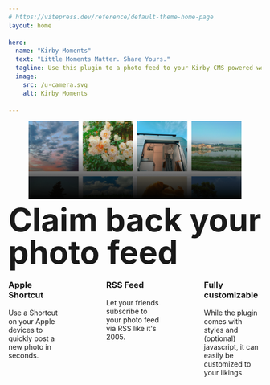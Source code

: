 ```yaml
---
# https://vitepress.dev/reference/default-theme-home-page
layout: home

hero:
  name: "Kirby Moments"
  text: "Little Moments Matter. Share Yours."
  tagline: Use this plugin to a photo feed to your Kirby CMS powered website.
  image:
    src: /u-camera.svg
    alt: Kirby Moments
  
---
```

<script setup>
	import { useData } from 'vitepress'
	

	const { page } = useData()
	
</script>

<style>
	h2.h1 {
		font-size: clamp(2rem, 10vw, 4rem);
		line-height: 1;
		font-weight: 700;
		font-family: var(--vp-font-family-headline);
		border-top: 0;
	}

	.features {
		--_gap: 2rem;
		--_columns: 1;
		display: flex;
		flex-wrap: wrap;
		gap: var(--_gap);
	}


	@media (min-width: 640px) {
		.features {
			--_columns: 2;
		}
	}


	@media (min-width: 960px) {
		.features {
			--_gap: 5rem;
			--_columns: 3;
		}
	}


	.feature {
		flex: 1 1 calc((100% / var(--_columns)) - (var(--_gap) * (var(--_columns) - 1) / var(--_columns)));
	}

	h3.h3 {
		font-weight: 700;
	}

	:root {
  --color-oxford: #000E29;
  --color-oxford-light: hsl(220, 100%, 12%);
  --color-white: #FBFBF9;
  --color-blue: #025BFF;
  --color-ivory: #F7F7E7;
  --color-celadon: #AEFFC4;
  --color-mauve: #D9B3F7;
  --color-giants-orange: #FA6934;
  --clea-base-color: var(--color-oxford);
  --clea-base-color-invert: var(--color-white);
	--photogrid-color: #EDEDC6;
}

:root.dark {
	--photogrid-color: var(--color-oxford-light);
}

/**
INTRO
*/

.intro figure {
	position: relative;
}

.intro figure svg {
	position: absolute;
	bottom: 0;
	width: 100%;
	left: 0;
}

.intro h2 {
	position: relative;
	top: -5rem;
	margin-bottom:-5rem;
}

</style>



<section class="intro">
	<figure>
		<img src="./grid.png" />
		<svg xmlns="http://www.w3.org/2000/svg" viewBox="0 0 2587 931" fill="none"><path fill="url(#b)" d="M0 0h2587v931H0z"/><defs><linearGradient id="b" x1="1293.5" x2="1293.5" y1="200" y2="931" gradientUnits="userSpaceOnUse"><stop stop-color="var(--vp-c-bg)" stop-opacity="0"/><stop offset="1" stop-color="var(--vp-c-bg)"/></linearGradient></defs></svg>
	</figure>
	<h2 class="text-center h1">Claim back your photo feed</h2>
</section>

<section class="section">
	<div class="features">
		<div class="feature">
			<h3 class="h3">Apple Shortcut</h3>
			<p>Use a Shortcut on your Apple devices to quickly post a new photo in seconds.</p>
		</div>
		<div class="feature">
			<h3 class="h3">RSS Feed</h3>
			<p>Let your friends subscribe to your photo feed via RSS like it's 2005.</p>
		</div>
		<div class="feature">
			<h3 class="h3">Fully customizable</h3>
			<p>While the plugin comes with styles and (optional) javascript, it can easily be customized to your likings.</p>
		</div>
	</div>
</section>